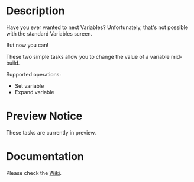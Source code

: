# Description

Have you ever wanted to next Variables? Unfortunately, that's not possible with the standard Variables screen.

But now you can!

These two simple tasks allow you to change the value of a variable mid-build.

Supported operations:

 * Set variable
 * Expand variable

# Preview Notice

These tasks are currently in preview.

# Documentation

Please check the [Wiki](https://github.com/jessehouwing/vsts-variable-tasks/wiki).
